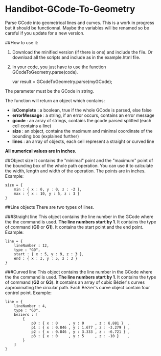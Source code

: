 # Handibot-GCode-To-Geometry
Parse GCode into geometrical lines and curves.
This is a work in progress but it should be functionnal. Maybe the variables
will be renamed so be careful if you update for a new version.

##How to use it:
1. Download the minified version (if there is one) and include the file. Or
download all the scripts and include as in the example.html file.
2. In your code, you just have to use the function GCodeToGeometry.parse(code).

    var result = GCodeToGeometry.parse(myGCode);

The parameter must be the GCode in string.

The function will return an object which contains:
* **isComplete** : a boolean, true if the whole GCode is parsed, else false
* **errorMessage** : a string, if an error occurs, contains an error message
* **gcode** : an array of strings, contains the gcode parsed splitted (each cell
contains a line)
* **size** : an object, contains the maximum and minimal coordinate of
the bounding box (explained further)
* **lines** : an array of objects, each cell represent a straight or curved line

**All numerical values are in inches**.

##Object size
It contains the "minimal" point and the "maximum" point of the bounding box of
the whole path operation.
You can use it to calculate the width, length and width of the operation.
The points are in inches.
Example:

    size = {
        min : { x : 0, y : 0, z : -2 },
        max : { x : 10, y : 5, z : 3 }
    }

##Line objects
There are two types of lines.

###Straight line
This object contains the line number in the GCode where the the command is used.
**The line numbers start by 1**.
It contains the type of command (**G0** or **G1**).
It contains the start point and the end point.
Example:

    line = {
        lineNumber : 12,
        type : "G0",
        start : { x : 5, y : 9, z : 3 },
        end : { x : 3, y : 5, z : 3 }
    }


###Curved line
This object contains the line number in the GCode where the the command is used.
**The line numbers start by 1**.
It contains the type of command (**G2** or **G3**).
It contains an array of cubic Bézier's curves approximating the circular path.
Each Bézier's curve object contain four control point.
Example:

    line = {
        lineNumber : 4,
        type : "G3",
        beziers : [
            {
                p0 : { x : 0     , y : 0     , z : 8.881 }  ,
                p1 : { x : 0.846 , y : 1.677 , z : -3.279 } ,
                p2 : { x : 0.846 , y : 3.333 , z : -6.721 } ,
                p3 : { x : 0     , y : 5     , z : -10 }    ,
            }
        ]
    }

